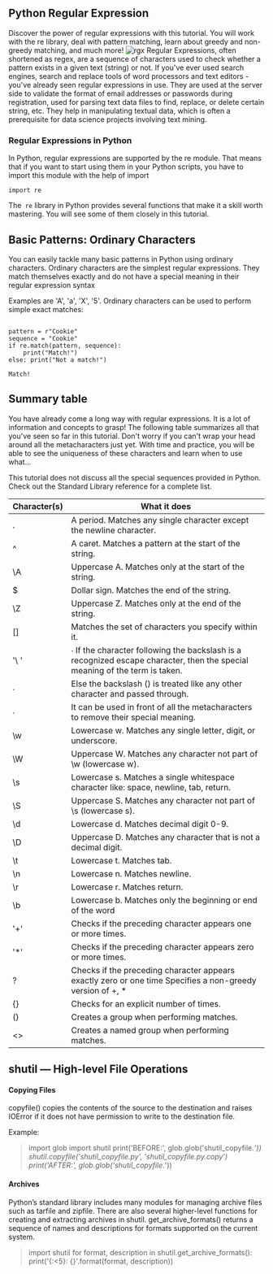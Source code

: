 ## Python Regular Expression
Discover the power of regular expressions with this tutorial. You will work with the re library, deal with pattern matching, learn about greedy and non-greedy matching, and much more!
![rgx](https://miro.medium.com/max/1838/1*GeETrSzf8RPKKU4ZCPo0og.png)
Regular Expressions, often shortened as regex, are a sequence of characters used to check whether a pattern exists in a given text (string) or not. If you've ever used search engines, search and replace tools of word processors and text editors - you've already seen regular expressions in use. They are used at the server side to validate the format of email addresses or passwords during registration, used for parsing text data files to find, replace, or delete certain string, etc. They help in manipulating textual data, which is often a prerequisite for data science projects involving text mining.

### Regular Expressions in Python

In Python, regular expressions are supported by the re module. That means that if you want to start using them in your Python scripts, you have to import this module with the help of import

`import re`

The` re` library in Python provides several functions that make it a skill worth mastering. You will see some of them closely in this tutorial.

## Basic Patterns: Ordinary Characters
You can easily tackle many basic patterns in Python using ordinary characters. Ordinary characters are the simplest regular expressions. They match themselves exactly and do not have a special meaning in their regular expression syntax

Examples are 'A', 'a', 'X', '5'.
Ordinary characters can be used to perform simple exact matches:

```

pattern = r"Cookie"
sequence = "Cookie"
if re.match(pattern, sequence):
    print("Match!")
else: print("Not a match!")

```
`Match!`

## Summary table
You have already come a long way with regular expressions. It is a lot of information and concepts to grasp! The following table summarizes all that you've seen so far in this tutorial. Don't worry if you can't wrap your head around all the metacharacters just yet. With time and practice, you will be able to see the uniqueness of these characters and learn when to use what...

This tutorial does not discuss all the special sequences provided in Python. Check out the Standard Library reference for a complete list.


**Character(s)** |	**What it does**
-------------    |---------
.                |  A period. Matches any single character except the newline character.
^                |	A caret. Matches a pattern at the start of the string.
\A               |Uppercase A. Matches only at the start of the string.
$                 |Dollar sign. Matches the end of the string.
\Z                |Uppercase Z. Matches only at the end of the string.
[]               |Matches the set of characters you specify within it.
'\ '               |∙ If the character following the backslash is a recognized escape character, then the special meaning of the term is taken.
∙                 | Else the backslash () is treated like any other character and passed through.
∙             |It can be used in front of all the metacharacters to remove their special meaning.
\w              |Lowercase w. Matches any single letter, digit, or underscore.
\W             |Uppercase W. Matches any character not part of \w (lowercase w).
\s             |Lowercase s. Matches a single whitespace character like: space, newline, tab, return.
\S              |Uppercase S. Matches any character not part of \s (lowercase s).
\d              |Lowercase d. Matches decimal digit 0-9.
\D             |Uppercase D. Matches any character that is not a decimal digit.
\t         |Lowercase t. Matches tab.
\n          |Lowercase n. Matches newline.
\r            |Lowercase r. Matches return.
\b              |Lowercase b. Matches only the beginning or end of the word
'+'            |Checks if the preceding character appears one or more times.
'*'            |	Checks if the preceding character appears zero or more times.
?       | Checks if the preceding character appears exactly zero or one time Specifies a non-greedy version of +, *
{}     |Checks for an explicit number of times.
()      |	Creates a group when performing matches.
<>           |Creates a named group when performing matches.

## shutil — High-level File Operations

#### Copying Files

copyfile() copies the contents of the source to the destination and raises IOError if it does not have permission to write to the destination file.

Example:


>import glob
import shutil
print('BEFORE:', glob.glob('shutil_copyfile.*'))
shutil.copyfile('shutil_copyfile.py', 'shutil_copyfile.py.copy')
print('AFTER:', glob.glob('shutil_copyfile.*'))

#### Archives

Python’s standard library includes many modules for managing archive files such as tarfile and zipfile. There are also several higher-level functions for creating and extracting archives in shutil. get_archive_formats() returns a sequence of names and descriptions for formats supported on the current system.

>import shutil
for format, description in shutil.get_archive_formats():
    print('{:<5}: {}'.format(format, description))